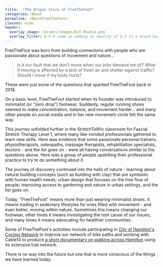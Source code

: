 ```yaml
---
title:  "The Origin Story of FreeTheFoot"
categories: About
permalink: /AboutFreeTheFoot/
classes: wide
header:
  overlay_image: /assets/images/ECT-Route1.png
  overlay_filter: 0.5 # same as adding an opacity of 0.5 to a black background
---
```


FreeTheFoot was born from building connections with people who are passionate about questions of movement and nature...

<blockquote>Is it our fault that we don't move when our jobs demand we sit? What if moving is affected by a lack of fresh air and shelter against traffic? Should I move if my body hurts?</blockquote> 

These were just some of the questions that sparked FreeTheFoot back in 2018. 

On a basic level, FreeTheFoot started when its founder was introduced to minimalist (or "zero drop") footwear. Suddenly, regular running shoes seemed to make concentration, balance, and movement harder... and many other people on social media and in her new movement circle felt the same way. 

This journey unfolded further in the StretchToWin classroom for Fascial Stretch Therapy Level 1, where many like-minded professionals gathered to learn new skills. Here was evidence that some passionate personal trainers, physiotherapists, osteopaths, massage therapists, rehabilitation specialists, doctors - and the list goes on - were all having conversations similar to the questions above. Here was a group of people upskilling their professional practice to try to do something about it. 

The journey of discovery continued into the halls of nature - learning about natural building concepts (such as building with clay) that are symbiotic with human health needs; urban design that focuses on the free flow of people; improving access to gardening and nature in urban settings, and the list goes on.  

Today, "FreeTheFoot" means more than just wearing minimalist shoes. It means trading in sedentary lifestyles for ones filled with movement - and even better, moving within nature. Sometimes this means changing our footwear, other times it means investigating the root cause of our issues, and many times it means advocating for healthier communities.  

Some of FreeTheFoot's activities include participating in <a href="https://www.hamilton.ca/sites/default/files/2022-11/biking-cyclists-mobility-lab-cycling-network-terms-of-refrence.pdf">City of Hamilton's Cycling Network</a> to improve our network of bike paths and working with Cable14 to produce <a href="https://www.youtube.com/watch?v=3Ux2XqidBVs">a short documentary on walking across Hamilton</a> using its extensive trail network. 

There is no way into the future but one that is more conscious of the things we have learned today. 